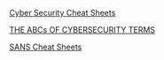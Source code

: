 [Cyber Security Cheat Sheets](https://www.codecademy.com/resources/cheatsheets/subject/cybersecurity)

[THE ABCs OF CYBERSECURITY TERMS](https://assets.contentstack.io/v3/assets/blt36c2e63521272fdc/blt88a4f4d475dd6337/6140c2e9d4224e7daaed054f/Flyer_ABCs-Cybersecurity-Terms_v1.pdf)

[SANS Cheat Sheets](https://www.sans.org/blog/the-ultimate-list-of-sans-cheat-sheets/)
